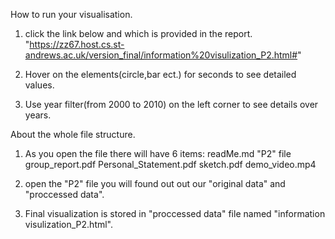 How to run your visualisation.
1. click the link below and which is provided in the report.
 "https://zz67.host.cs.st-andrews.ac.uk/version_final/information%20visulization_P2.html#"


2. Hover on the elements(circle,bar ect.) for seconds to see detailed values.


3. Use year filter(from 2000 to 2010) on the left corner to see details over years.


About the whole file structure.
1. As you open the file there will have 6 items:
    readMe.md
    "P2" file
    group_report.pdf
    Personal_Statement.pdf
    sketch.pdf
    demo_video.mp4


2. open the "P2" file you will found out out our "original data" and "proccessed data".

3. Final visualization is stored in "proccessed data" file named "information visulization_P2.html".